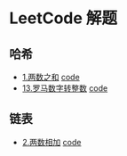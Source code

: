 # LeetCode 解题

## 哈希
-  [1.两数之和](https://leetcode.cn/problems/two-sum/) [code](./1-%E4%B8%A4%E6%95%B0%E4%B9%8B%E5%92%8C.js)
-  [13.罗马数字转整数](https://leetcode.cn/problems/roman-to-integer/) [code](./13-%E7%BD%97%E9%A9%AC%E6%95%B0%E5%AD%97%E8%BD%AC%E6%95%B4%E6%95%B0.js)

## 链表
-  [2.两数相加](https://leetcode.cn/problems/add-two-numbers/) [code](./1-%E4%B8%A4%E6%95%B0%E4%B9%8B%E5%92%8C.js)